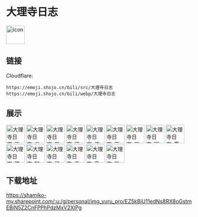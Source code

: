 # 大理寺日志
<img src="https://emoji.shojo.cn/bili/src/大理寺日志/icon.png" width="50" height="50" alt="icon">

## 链接
Cloudflare:
```
https://emoji.shojo.cn/bili/src/大理寺日志
https://emoji.shojo.cn/bili/webp/大理寺日志
```
## 展示
<img src="https://emoji.shojo.cn/bili/src/大理寺日志/大理寺日志-登场.png" width="50" height="50" alt="大理寺日志-登场">
<img src="https://emoji.shojo.cn/bili/src/大理寺日志/大理寺日志-发现.png" width="50" height="50" alt="大理寺日志-发现">
<img src="https://emoji.shojo.cn/bili/src/大理寺日志/大理寺日志-黑线.png" width="50" height="50" alt="大理寺日志-黑线">
<img src="https://emoji.shojo.cn/bili/src/大理寺日志/大理寺日志-怀疑.png" width="50" height="50" alt="大理寺日志-怀疑">
<img src="https://emoji.shojo.cn/bili/src/大理寺日志/大理寺日志-惊讶.png" width="50" height="50" alt="大理寺日志-惊讶">
<img src="https://emoji.shojo.cn/bili/src/大理寺日志/大理寺日志-开心.png" width="50" height="50" alt="大理寺日志-开心">
<img src="https://emoji.shojo.cn/bili/src/大理寺日志/大理寺日志-哭哭.png" width="50" height="50" alt="大理寺日志-哭哭">
<img src="https://emoji.shojo.cn/bili/src/大理寺日志/大理寺日志-困困.png" width="50" height="50" alt="大理寺日志-困困">
<img src="https://emoji.shojo.cn/bili/src/大理寺日志/大理寺日志-雷到.png" width="50" height="50" alt="大理寺日志-雷到">
<img src="https://emoji.shojo.cn/bili/src/大理寺日志/大理寺日志-猫笑.png" width="50" height="50" alt="大理寺日志-猫笑">
<img src="https://emoji.shojo.cn/bili/src/大理寺日志/大理寺日志-怒火.png" width="50" height="50" alt="大理寺日志-怒火">
<img src="https://emoji.shojo.cn/bili/src/大理寺日志/大理寺日志-闪光.png" width="50" height="50" alt="大理寺日志-闪光">
<img src="https://emoji.shojo.cn/bili/src/大理寺日志/大理寺日志-无语.png" width="50" height="50" alt="大理寺日志-无语">
<img src="https://emoji.shojo.cn/bili/src/大理寺日志/大理寺日志-音符.png" width="50" height="50" alt="大理寺日志-音符">
<img src="https://emoji.shojo.cn/bili/src/大理寺日志/大理寺日志-眨眼.png" width="50" height="50" alt="大理寺日志-眨眼">

## 下载地址

https://shamiko-my.sharepoint.com/:u:/g/personal/img_yuru_pro/EZ5kBjU11edNs8RX8oGstmEBiN5Z2CnFPPhPdzMxV2XlPg